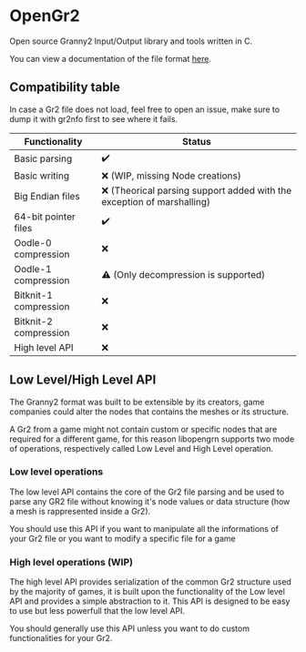 # OpenGr2
Open source Granny2 Input/Output library and tools written in C.

You can view a documentation of the file format [here](https://github.com/arves100/opengr2/wiki/File-Format-documentation).

## Compatibility table
In case a Gr2 file does not load, feel free to open an issue, make sure to dump it with gr2nfo first to see where it fails.

| Functionality | Status |
| ------------- | ------ |
| Basic parsing | ✔️ |
| Basic writing | ❌ (WIP, missing Node creations) |
| Big Endian files | ❌ (Theorical parsing support added with the exception of marshalling) |
| 64-bit pointer files | ✔️ |
| Oodle-0 compression | ❌ |
| Oodle-1 compression | ⚠️ (Only decompression is supported) |
| Bitknit-1 compression | ❌ |
| Bitknit-2 compression | ❌ |
| High level API | ❌ |

## Low Level/High Level API
The Granny2 format was built to be extensible by its creators, game companies could alter the nodes that contains the meshes or its structure.

A Gr2 from a game might not contain custom or specific nodes that are required for a different game, for this reason libopengrn supports two mode of operations, respectively called Low Level and High Level operation.

### Low level operations
The low level API contains the core of the Gr2 file parsing and be used to parse any GR2 file without knowing it's node values or data structure (how a mesh is rappresented inside a Gr2).

You should use this API if you want to manipulate all the informations of your Gr2 file or you want to modify a specific file for a game

### High level operations (WIP)
The high level API provides serialization of the common Gr2 structure used by the majority of games, it is built upon the functionality of the Low level API and provides a simple abstraction to it.
This API is designed to be easy to use but less powerfull that the low level API.

You should generally use this API unless you want to do custom functionalities for your Gr2.
